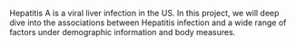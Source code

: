 Hepatitis A is a viral liver infection in the US. In this project, we will deep dive into the associations between 
Hepatitis infection and a wide range of factors under demographic information and body measures.

